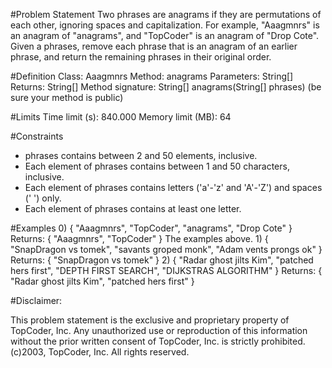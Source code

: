 #Problem Statement
Two phrases are anagrams if they are permutations of each other, ignoring spaces and capitalization. For example, "Aaagmnrs" is an anagram of "anagrams", and "TopCoder" is an anagram of "Drop Cote". Given a phrases, remove each phrase that is an anagram of an earlier phrase, and return the remaining phrases in their original order.

#Definition
Class: Aaagmnrs
Method: anagrams
Parameters: String[]
Returns: String[]
Method signature: String[] anagrams(String[] phrases)
(be sure your method is public)

#Limits
Time limit (s): 840.000
Memory limit (MB): 64

#Constraints
- phrases contains between 2 and 50 elements, inclusive.
- Each element of phrases contains between 1 and 50 characters, inclusive.
- Each element of phrases contains letters ('a'-'z' and 'A'-'Z') and spaces (' ') only.
- Each element of phrases contains at least one letter.

#Examples
0)
{ "Aaagmnrs", "TopCoder", "anagrams", "Drop Cote" }
Returns: { "Aaagmnrs", "TopCoder" }
The examples above.
1)
{ "SnapDragon vs tomek", "savants groped monk", "Adam vents prongs ok" }
Returns: { "SnapDragon vs tomek" }
2)
{ "Radar ghost jilts Kim", "patched hers first", "DEPTH FIRST SEARCH", "DIJKSTRAS ALGORITHM" }
Returns: { "Radar ghost jilts Kim", "patched hers first" }

#Disclaimer:

This problem statement is the exclusive and proprietary property of TopCoder, Inc. Any unauthorized use or reproduction of this information without the prior written consent of TopCoder, Inc. is strictly prohibited. (c)2003, TopCoder, Inc. All rights reserved.
